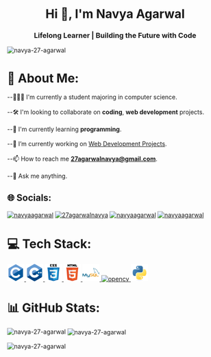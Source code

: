 <h1 align="center">Hi 👋, I'm Navya Agarwal</h1>
<h3 align="center">Lifelong Learner | Building the Future with Code</h3>

<p align="left"> <img src="https://komarev.com/ghpvc/?username=navya-27-agarwal&label=Profile%20views&color=0e75b6&style=flat" alt="navya-27-agarwal" /> </p>

# 💫 About Me:
--👩🏽‍💻 I'm currently a student majoring in computer science.<br><br>--🛠️ I'm looking to collaborate on **coding**, **web development** projects.<br><br>--📘 I'm currently learning **programming**. <br> <br>--🔭 I’m currently working on [Web Development Projects](github.com/Navya-27-Agarwal).<br><br>--📫 How to reach me **27agarwalnavya@gmail.com**.<br><br>--🔎 Ask me anything.

## 🌐 Socials:

<p align="left">
<a href="https://linkedin.com/in/navyaagarwal" target="blank"><img align="center" src="https://raw.githubusercontent.com/rahuldkjain/github-profile-readme-generator/master/src/images/icons/Social/linked-in-alt.svg" alt="navyaagarwal" height="30" width="40" /></a>
<a href="https://www.hackerrank.com/27agarwalnavya" target="blank"><img align="center" src="https://raw.githubusercontent.com/rahuldkjain/github-profile-readme-generator/master/src/images/icons/Social/hackerrank.svg" alt="27agarwalnavya" height="30" width="40" /></a>
<a href="https://www.leetcode.com/navyaagarwal" target="blank"><img align="center" src="https://raw.githubusercontent.com/rahuldkjain/github-profile-readme-generator/master/src/images/icons/Social/leet-code.svg" alt="navyaagarwal" height="30" width="40" /></a>
<a href="https://auth.geeksforgeeks.org/user/navyaagarwal" target="blank"><img align="center" src="https://raw.githubusercontent.com/rahuldkjain/github-profile-readme-generator/master/src/images/icons/Social/geeks-for-geeks.svg" alt="navyaagarwal" height="30" width="40" /></a>
</p>

# 💻 Tech Stack:
<p align="left"> <a href="https://www.cprogramming.com/" target="_blank" rel="noreferrer"> <img src="https://raw.githubusercontent.com/devicons/devicon/master/icons/c/c-original.svg" alt="c" width="40" height="40"/> </a> <a href="https://www.w3schools.com/cpp/" target="_blank" rel="noreferrer"> <img src="https://raw.githubusercontent.com/devicons/devicon/master/icons/cplusplus/cplusplus-original.svg" alt="cplusplus" width="40" height="40"/> </a> <a href="https://www.w3schools.com/css/" target="_blank" rel="noreferrer"> <img src="https://raw.githubusercontent.com/devicons/devicon/master/icons/css3/css3-original-wordmark.svg" alt="css3" width="40" height="40"/> </a> <a href="https://www.w3.org/html/" target="_blank" rel="noreferrer"> <img src="https://raw.githubusercontent.com/devicons/devicon/master/icons/html5/html5-original-wordmark.svg" alt="html5" width="40" height="40"/> </a> <a href="https://www.mysql.com/" target="_blank" rel="noreferrer"> <img src="https://raw.githubusercontent.com/devicons/devicon/master/icons/mysql/mysql-original-wordmark.svg" alt="mysql" width="40" height="40"/> </a> <a href="https://opencv.org/" target="_blank" rel="noreferrer"> <img src="https://www.vectorlogo.zone/logos/opencv/opencv-icon.svg" alt="opencv" width="40" height="40"/> </a> <a href="https://www.python.org" target="_blank" rel="noreferrer"> <img src="https://raw.githubusercontent.com/devicons/devicon/master/icons/python/python-original.svg" alt="python" width="40" height="40"/> </a> </p>

# 📊 GitHub Stats:
<p><img align="left" src="https://github-readme-stats.vercel.app/api/top-langs?username=navya-27-agarwal&show_icons=true&locale=en&layout=compact" alt="navya-27-agarwal" /></p>

<p>&nbsp;<img align="center" src="https://github-readme-stats.vercel.app/api?username=navya-27-agarwal&show_icons=true&locale=en" alt="navya-27-agarwal" /></p>

<p><img align="center" src="https://github-readme-streak-stats.herokuapp.com/?user=navya-27-agarwal&" alt="navya-27-agarwal" /></p>
